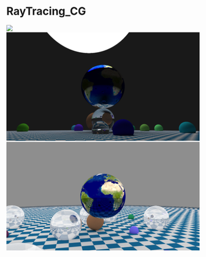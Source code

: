 # RayTracing_CG


<img src="https://github.com/vini2001/RayTracing_CG/blob/d6040a0565f6ac527273f2f12989efeeb91a63f9/outputs/img_tp_high_res.png?raw=true"/>
<img src="https://github.com/vini2001/RayTracing_CG/blob/master/outputs/img_light_and_earth.png?raw=true"/>
<img src="https://github.com/vini2001/RayTracing_CG/blob/master/outputs/img_halfrefrrefl.png?raw=true"/>
